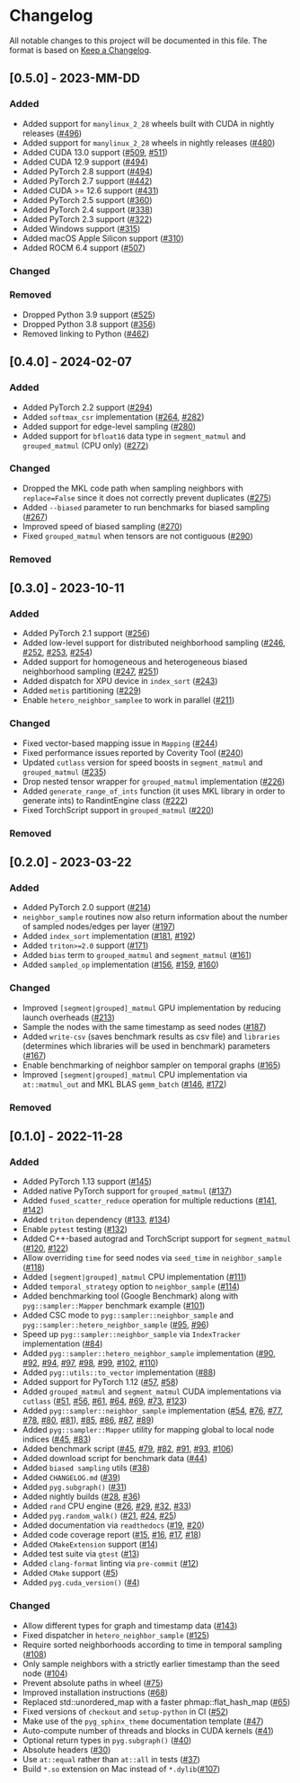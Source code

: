 # Changelog

All notable changes to this project will be documented in this file.
The format is based on [Keep a Changelog](http://keepachangelog.com/en/1.0.0/).

## [0.5.0] - 2023-MM-DD
### Added
- Added support for `manylinux_2_28` wheels built with CUDA in nightly releases ([#496](https://github.com/pyg-team/pyg-lib/pull/496))
- Added support for `manylinux_2_28` wheels in nightly releases ([#480](https://github.com/pyg-team/pyg-lib/pull/480))
- Added CUDA 13.0 support ([#509](https://github.com/pyg-team/pyg-lib/pull/509), [#511](https://github.com/pyg-team/pyg-lib/pull/511))
- Added CUDA 12.9 support ([#494](https://github.com/pyg-team/pyg-lib/pull/494))
- Added PyTorch 2.8 support ([#494](https://github.com/pyg-team/pyg-lib/pull/494))
- Added PyTorch 2.7 support ([#442](https://github.com/pyg-team/pyg-lib/pull/442))
- Added CUDA >= 12.6 support ([#431](https://github.com/pyg-team/pyg-lib/pull/431))
- Added PyTorch 2.5 support ([#360](https://github.com/pyg-team/pyg-lib/pull/338))
- Added PyTorch 2.4 support ([#338](https://github.com/pyg-team/pyg-lib/pull/338))
- Added PyTorch 2.3 support ([#322](https://github.com/pyg-team/pyg-lib/pull/322))
- Added Windows support ([#315](https://github.com/pyg-team/pyg-lib/pull/315))
- Added macOS Apple Silicon support ([#310](https://github.com/pyg-team/pyg-lib/pull/310))
- Added ROCM 6.4 support ([#507](https://github.com/pyg-team/pyg-lib/pull/507))
### Changed
### Removed
- Dropped Python 3.9 support ([#525](https://github.com/pyg-team/pyg-lib/pull/525))
- Dropped Python 3.8 support ([#356](https://github.com/pyg-team/pyg-lib/pull/356))
- Removed linking to Python ([#462](https://github.com/pyg-team/pyg-lib/pull/462))

## [0.4.0] - 2024-02-07
### Added
- Added PyTorch 2.2 support ([#294](https://github.com/pyg-team/pyg-lib/pull/294))
- Added `softmax_csr` implementation ([#264](https://github.com/pyg-team/pyg-lib/pull/264), [#282](https://github.com/pyg-team/pyg-lib/pull/282))
- Added support for edge-level sampling ([#280](https://github.com/pyg-team/pyg-lib/pull/280))
- Added support for `bfloat16` data type in `segment_matmul` and `grouped_matmul` (CPU only) ([#272](https://github.com/pyg-team/pyg-lib/pull/272))
### Changed
- Dropped the MKL code path when sampling neighbors with `replace=False` since it does not correctly prevent duplicates ([#275](https://github.com/pyg-team/pyg-lib/pull/275))
- Added `--biased` parameter to run benchmarks for biased sampling ([#267](https://github.com/pyg-team/pyg-lib/pull/267))
- Improved speed of biased sampling ([#270](https://github.com/pyg-team/pyg-lib/pull/270))
- Fixed `grouped_matmul` when tensors are not contiguous ([#290](https://github.com/pyg-team/pyg-lib/pull/290))
### Removed

## [0.3.0] - 2023-10-11
### Added
- Added PyTorch 2.1 support ([#256](https://github.com/pyg-team/pyg-lib/pull/256))
- Added low-level support for distributed neighborhood sampling ([#246](https://github.com/pyg-team/pyg-lib/pull/246), [#252](https://github.com/pyg-team/pyg-lib/pull/252), [#253](https://github.com/pyg-team/pyg-lib/pull/253), [#254](https://github.com/pyg-team/pyg-lib/pull/254))
- Added support for homogeneous and heterogeneous biased neighborhood sampling ([#247](https://github.com/pyg-team/pyg-lib/pull/247), [#251](https://github.com/pyg-team/pyg-lib/pull/251))
- Added dispatch for XPU device in `index_sort` ([#243](https://github.com/pyg-team/pyg-lib/pull/243))
- Added `metis` partitioning ([#229](https://github.com/pyg-team/pyg-lib/pull/229))
- Enable `hetero_neighbor_samplee` to work in parallel ([#211](https://github.com/pyg-team/pyg-lib/pull/211))
### Changed
- Fixed vector-based mapping issue in `Mapping` ([#244](https://github.com/pyg-team/pyg-lib/pull/244))
- Fixed performance issues reported by Coverity Tool ([#240](https://github.com/pyg-team/pyg-lib/pull/240))
- Updated `cutlass` version for speed boosts in `segment_matmul` and `grouped_matmul` ([#235](https://github.com/pyg-team/pyg-lib/pull/235))
- Drop nested tensor wrapper for `grouped_matmul` implementation ([#226](https://github.com/pyg-team/pyg-lib/pull/226))
- Added `generate_range_of_ints` function (it uses MKL library in order to generate ints) to RandintEngine class ([#222](https://github.com/pyg-team/pyg-lib/pull/222))
- Fixed TorchScript support in `grouped_matmul` ([#220](https://github.com/pyg-team/pyg-lib/pull/220))
### Removed

## [0.2.0] - 2023-03-22
### Added
- Added PyTorch 2.0 support ([#214](https://github.com/pyg-team/pyg-lib/pull/214))
- `neighbor_sample` routines now also return information about the number of sampled nodes/edges per layer ([#197](https://github.com/pyg-team/pyg-lib/pull/197))
- Added `index_sort` implementation ([#181](https://github.com/pyg-team/pyg-lib/pull/181), [#192](https://github.com/pyg-team/pyg-lib/pull/192))
- Added `triton>=2.0` support ([#171](https://github.com/pyg-team/pyg-lib/pull/171))
- Added `bias` term to `grouped_matmul` and `segment_matmul` ([#161](https://github.com/pyg-team/pyg-lib/pull/161))
- Added `sampled_op` implementation ([#156](https://github.com/pyg-team/pyg-lib/pull/156), [#159](https://github.com/pyg-team/pyg-lib/pull/159), [#160](https://github.com/pyg-team/pyg-lib/pull/160))
### Changed
- Improved `[segment|grouped]_matmul` GPU implementation by reducing launch overheads ([#213](https://github.com/pyg-team/pyg-lib/pull/213))
- Sample the nodes with the same timestamp as seed nodes ([#187](https://github.com/pyg-team/pyg-lib/pull/187))
- Added `write-csv` (saves benchmark results as csv file) and `libraries` (determines which libraries will be used in benchmark) parameters ([#167](https://github.com/pyg-team/pyg-lib/pull/167))
- Enable benchmarking of neighbor sampler on temporal graphs ([#165](https://github.com/pyg-team/pyg-lib/pull/165))
- Improved `[segment|grouped]_matmul` CPU implementation via `at::matmul_out` and MKL BLAS `gemm_batch` ([#146](https://github.com/pyg-team/pyg-lib/pull/146), [#172](https://github.com/pyg-team/pyg-lib/pull/172))
### Removed

## [0.1.0] - 2022-11-28
### Added
- Added PyTorch 1.13 support ([#145](https://github.com/pyg-team/pyg-lib/pull/145))
- Added native PyTorch support for `grouped_matmul` ([#137](https://github.com/pyg-team/pyg-lib/pull/137))
- Added `fused_scatter_reduce` operation for multiple reductions ([#141](https://github.com/pyg-team/pyg-lib/pull/141), [#142](https://github.com/pyg-team/pyg-lib/pull/142))
- Added `triton` dependency ([#133](https://github.com/pyg-team/pyg-lib/pull/133), [#134](https://github.com/pyg-team/pyg-lib/pull/134))
- Enable `pytest` testing ([#132](https://github.com/pyg-team/pyg-lib/pull/132))
- Added C++-based autograd and TorchScript support for `segment_matmul` ([#120](https://github.com/pyg-team/pyg-lib/pull/120), [#122](https://github.com/pyg-team/pyg-lib/pull/122))
- Allow overriding `time` for seed nodes via `seed_time` in `neighbor_sample` ([#118](https://github.com/pyg-team/pyg-lib/pull/118))
- Added `[segment|grouped]_matmul` CPU implementation ([#111](https://github.com/pyg-team/pyg-lib/pull/111))
- Added `temporal_strategy` option to `neighbor_sample` ([#114](https://github.com/pyg-team/pyg-lib/pull/114))
- Added benchmarking tool (Google Benchmark) along with `pyg::sampler::Mapper` benchmark example ([#101](https://github.com/pyg-team/pyg-lib/pull/101))
- Added CSC mode to `pyg::sampler::neighbor_sample` and `pyg::sampler::hetero_neighbor_sample` ([#95](https://github.com/pyg-team/pyg-lib/pull/95), [#96](https://github.com/pyg-team/pyg-lib/pull/96))
- Speed up `pyg::sampler::neighbor_sample` via `IndexTracker` implementation ([#84](https://github.com/pyg-team/pyg-lib/pull/84))
- Added `pyg::sampler::hetero_neighbor_sample` implementation ([#90](https://github.com/pyg-team/pyg-lib/pull/90), [#92](https://github.com/pyg-team/pyg-lib/pull/92), [#94](https://github.com/pyg-team/pyg-lib/pull/94), [#97](https://github.com/pyg-team/pyg-lib/pull/97), [#98](https://github.com/pyg-team/pyg-lib/pull/98), [#99](https://github.com/pyg-team/pyg-lib/pull/99), [#102](https://github.com/pyg-team/pyg-lib/pull/102), [#110](https://github.com/pyg-team/pyg-lib/pull/110))
- Added `pyg::utils::to_vector` implementation ([#88](https://github.com/pyg-team/pyg-lib/pull/88))
- Added support for PyTorch 1.12 ([#57](https://github.com/pyg-team/pyg-lib/pull/57), [#58](https://github.com/pyg-team/pyg-lib/pull/58))
- Added `grouped_matmul` and `segment_matmul` CUDA implementations via `cutlass` ([#51](https://github.com/pyg-team/pyg-lib/pull/51), [#56](https://github.com/pyg-team/pyg-lib/pull/56), [#61](https://github.com/pyg-team/pyg-lib/pull/61), [#64](https://github.com/pyg-team/pyg-lib/pull/64), [#69](https://github.com/pyg-team/pyg-lib/pull/69), [#73](https://github.com/pyg-team/pyg-lib/pull/73), [#123](https://github.com/pyg-team/pyg-lib/pull/123))
- Added `pyg::sampler::neighbor_sample` implementation ([#54](https://github.com/pyg-team/pyg-lib/pull/54), [#76](https://github.com/pyg-team/pyg-lib/pull/76), [#77](https://github.com/pyg-team/pyg-lib/pull/77), [#78](https://github.com/pyg-team/pyg-lib/pull/78), [#80](https://github.com/pyg-team/pyg-lib/pull/80), [#81](https://github.com/pyg-team/pyg-lib/pull/81)), [#85](https://github.com/pyg-team/pyg-lib/pull/85), [#86](https://github.com/pyg-team/pyg-lib/pull/86), [#87](https://github.com/pyg-team/pyg-lib/pull/87), [#89](https://github.com/pyg-team/pyg-lib/pull/89))
- Added `pyg::sampler::Mapper` utility for mapping global to local node indices ([#45](https://github.com/pyg-team/pyg-lib/pull/45), [#83](https://github.com/pyg-team/pyg-lib/pull/83))
- Added benchmark script ([#45](https://github.com/pyg-team/pyg-lib/pull/45), [#79](https://github.com/pyg-team/pyg-lib/pull/79), [#82](https://github.com/pyg-team/pyg-lib/pull/82), [#91](https://github.com/pyg-team/pyg-lib/pull/91), [#93](https://github.com/pyg-team/pyg-lib/pull/93), [#106](https://github.com/pyg-team/pyg-lib/pull/106))
- Added download script for benchmark data ([#44](https://github.com/pyg-team/pyg-lib/pull/44))
- Added `biased sampling` utils ([#38](https://github.com/pyg-team/pyg-lib/pull/38))
- Added `CHANGELOG.md` ([#39](https://github.com/pyg-team/pyg-lib/pull/39))
- Added `pyg.subgraph()` ([#31](https://github.com/pyg-team/pyg-lib/pull/31))
- Added nightly builds ([#28](https://github.com/pyg-team/pyg-lib/pull/28), [#36](https://github.com/pyg-team/pyg-lib/pull/36))
- Added `rand` CPU engine ([#26](https://github.com/pyg-team/pyg-lib/pull/26), [#29](https://github.com/pyg-team/pyg-lib/pull/29), [#32](https://github.com/pyg-team/pyg-lib/pull/32), [#33](https://github.com/pyg-team/pyg-lib/pull/33))
- Added `pyg.random_walk()` ([#21](https://github.com/pyg-team/pyg-lib/pull/21), [#24](https://github.com/pyg-team/pyg-lib/pull/24), [#25](https://github.com/pyg-team/pyg-lib/pull/25))
- Added documentation via `readthedocs` ([#19](https://github.com/pyg-team/pyg-lib/pull/19), [#20](https://github.com/pyg-team/pyg-lib/pull/29))
- Added code coverage report ([#15](https://github.com/pyg-team/pyg-lib/pull/15), [#16](https://github.com/pyg-team/pyg-lib/pull/16), [#17](https://github.com/pyg-team/pyg-lib/pull/17), [#18](https://github.com/pyg-team/pyg-lib/pull/18))
- Added `CMakeExtension` support ([#14](https://github.com/pyg-team/pyg-lib/pull/14))
- Added test suite via `gtest` ([#13](https://github.com/pyg-team/pyg-lib/pull/13))
- Added `clang-format` linting via `pre-commit` ([#12](https://github.com/pyg-team/pyg-lib/pull/12))
- Added `CMake` support ([#5](https://github.com/pyg-team/pyg-lib/pull/5))
- Added `pyg.cuda_version()` ([#4](https://github.com/pyg-team/pyg-lib/pull/4))
### Changed
- Allow different types for graph and timestamp data ([#143](https://github.com/pyg-team/pyg-lib/pull/143))
- Fixed dispatcher in `hetero_neighbor_sample` ([#125](https://github.com/pyg-team/pyg-lib/pull/125))
- Require sorted neighborhoods according to time in temporal sampling ([#108](https://github.com/pyg-team/pyg-lib/pull/108))
- Only sample neighbors with a strictly earlier timestamp than the seed node ([#104](https://github.com/pyg-team/pyg-lib/pull/104))
- Prevent absolute paths in wheel ([#75](https://github.com/pyg-team/pyg-lib/pull/75))
- Improved installation instructions ([#68](https://github.com/pyg-team/pyg-lib/pull/68))
- Replaced std::unordered_map with a faster phmap::flat_hash_map ([#65](https://github.com/pyg-team/pyg-lib/pull/65))
- Fixed versions of `checkout` and `setup-python` in CI ([#52](https://github.com/pyg-team/pytorch_geometric/pull/52))
- Make use of the `pyg_sphinx_theme` documentation template ([#47](https://github.com/pyg-team/pyg-lib/pull/47))
- Auto-compute number of threads and blocks in CUDA kernels ([#41](https://github.com/pyg-team/pyg-lib/pull/41))
- Optional return types in `pyg.subgraph()` ([#40](https://github.com/pyg-team/pyg-lib/pull/40))
- Absolute headers ([#30](https://github.com/pyg-team/pyg-lib/pull/30))
- Use `at::equal` rather than `at::all` in tests ([#37](https://github.com/pyg-team/pyg-lib/pull/37))
- Build `*.so` extension on Mac instead of `*.dylib`([#107](https://github.com/pyg-team/pyg-lib/pull/107))
